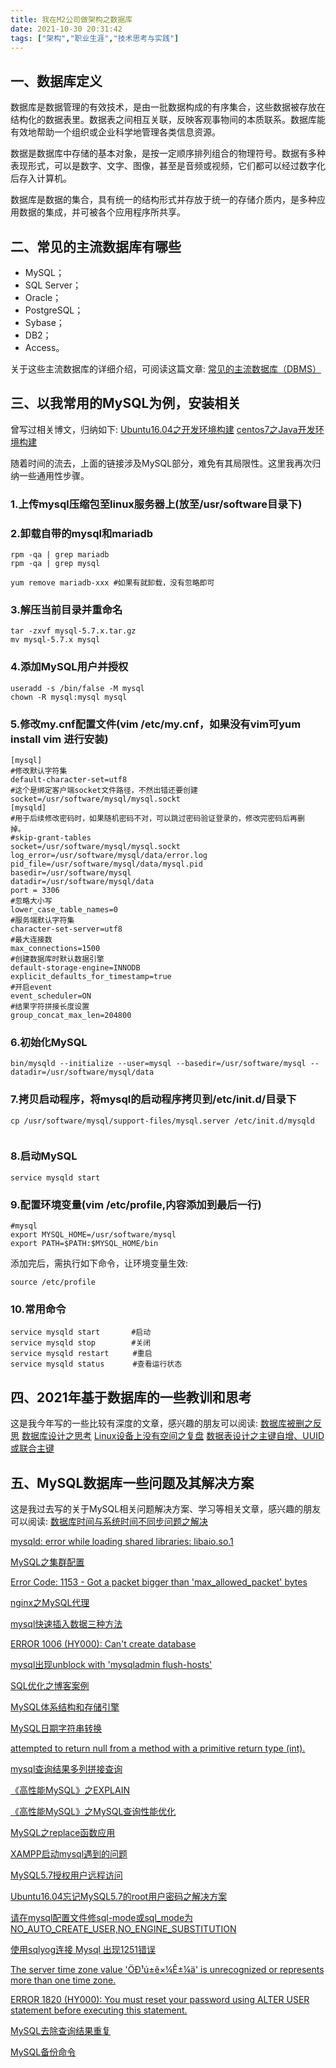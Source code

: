 ```yaml
---
title: 我在M2公司做架构之数据库
date: 2021-10-30 20:31:42
tags: ["架构","职业生涯","技术思考与实践"]
---
```


## 一、数据库定义
数据库是数据管理的有效技术，是由一批数据构成的有序集合，这些数据被存放在结构化的数据表里。数据表之间相互关联，反映客观事物间的本质联系。数据库能有效地帮助一个组织或企业科学地管理各类信息资源。
<!--more-->

数据是数据库中存储的基本对象，是按一定顺序排列组合的物理符号。数据有多种表现形式，可以是数字、文字、图像，甚至是音频或视频，它们都可以经过数字化后存入计算机。

数据库是数据的集合，具有统一的结构形式并存放于统一的存储介质内，是多种应用数据的集成，并可被各个应用程序所共享。

## 二、常见的主流数据库有哪些
- MySQL；
- SQL Server；
- Oracle；
- PostgreSQL；
- Sybase；
- DB2；
- Access。

关于这些主流数据库的详细介绍，可阅读这篇文章:
[常见的主流数据库（DBMS）](https://blog.csdn.net/gengkui9897/article/details/89294936)

## 三、以我常用的MySQL为例，安装相关
曾写过相关博文，归纳如下:
[Ubuntu16.04之开发环境构建](https://www.cnblogs.com/youcong/p/9123722.html)
[centos7之Java开发环境构建](https://www.cnblogs.com/youcong/p/9118753.html)

随着时间的流去，上面的链接涉及MySQL部分，难免有其局限性。这里我再次归纳一些通用性步骤。

### 1.上传mysql压缩包至linux服务器上(放至/usr/software目录下)

### 2.卸载自带的mysql和mariadb
```
rpm -qa | grep mariadb
rpm -qa | grep mysql

yum remove mariadb-xxx #如果有就卸载，没有忽略即可

```

### 3.解压当前目录并重命名
```
tar -zxvf mysql-5.7.x.tar.gz
mv mysql-5.7.x mysql
```

### 4.添加MySQL用户并授权
```
useradd -s /bin/false -M mysql
chown -R mysql:mysql mysql

```

### 5.修改my.cnf配置文件(vim /etc/my.cnf，如果没有vim可yum install vim 进行安装)
```
[mysql]
#修改默认字符集
default-character-set=utf8
#这个是绑定客户端socket文件路径，不然出错还要创建
socket=/usr/software/mysql/mysql.sockt
[mysqld]
#用于后续修改密码时，如果随机密码不对，可以跳过密码验证登录的，修改完密码后再删
掉。
#skip-grant-tables
socket=/usr/software/mysql/mysql.sockt
log_error=/usr/software/mysql/data/error.log
pid_file=/usr/software/mysql/data/mysql.pid
basedir=/usr/software/mysql
datadir=/usr/software/mysql/data
port = 3306
#忽略大小写
lower_case_table_names=0
#服务端默认字符集
character-set-server=utf8
#最大连接数
max_connections=1500
#创建数据库时默认数据引擎
default-storage-engine=INNODB
explicit_defaults_for_timestamp=true
#开启event
event_scheduler=ON
#结果字符拼接长度设置
group_concat_max_len=204800

```

### 6.初始化MySQL
```
bin/mysqld --initialize --user=mysql --basedir=/usr/software/mysql --datadir=/usr/software/mysql/data

```

### 7.拷贝启动程序，将mysql的启动程序拷贝到/etc/init.d/目录下
```
cp /usr/software/mysql/support-files/mysql.server /etc/init.d/mysqld


```

### 8.启动MySQL
```
service mysqld start

```

### 9.配置环境变量(vim /etc/profile,内容添加到最后一行)
```
#mysql
export MYSQL_HOME=/usr/software/mysql
export PATH=$PATH:$MYSQL_HOME/bin

```

添加完后，需执行如下命令，让环境变量生效:
```
source /etc/profile

```

### 10.常用命令
```
service mysqld start 　　　 #启动
service mysqld stop        #关闭 　　　
service mysqld restart　　  #重启 　　　
service mysqld status 　　  #查看运行状态 

```

## 四、2021年基于数据库的一些教训和思考
这是我今年写的一些比较有深度的文章，感兴趣的朋友可以阅读:
[数据库被删之反思](https://youcongtech.com/2021/05/22/%E6%95%B0%E6%8D%AE%E5%BA%93%E8%A2%AB%E5%88%A0%E4%B9%8B%E5%8F%8D%E6%80%9D/)
[数据库设计之思考](https://youcongtech.com/2021/06/06/%E6%95%B0%E6%8D%AE%E5%BA%93%E8%AE%BE%E8%AE%A1%E4%B9%8B%E6%80%9D%E8%80%83/)
[Linux设备上没有空间之复盘](https://youcongtech.com/2021/01/04/Linux%E8%AE%BE%E5%A4%87%E4%B8%8A%E6%B2%A1%E6%9C%89%E7%A9%BA%E9%97%B4%E4%B9%8B%E5%A4%8D%E7%9B%98/)
[数据表设计之主键自增、UUID或联合主键](https://youcongtech.com/2021/03/25/%E6%95%B0%E6%8D%AE%E8%A1%A8%E8%AE%BE%E8%AE%A1%E4%B9%8B%E4%B8%BB%E9%94%AE%E8%87%AA%E5%A2%9E%E3%80%81UUID%E6%88%96%E8%81%94%E5%90%88%E4%B8%BB%E9%94%AE/)

## 五、MySQL数据库一些问题及其解决方案
这是我过去写的关于MySQL相关问题解决方案、学习等相关文章，感兴趣的朋友可以阅读:
[数据库时间与系统时间不同步问题之解决](https://youcongtech.com/2021/06/20/%E6%95%B0%E6%8D%AE%E5%BA%93%E6%97%B6%E9%97%B4%E4%B8%8E%E7%B3%BB%E7%BB%9F%E6%97%B6%E9%97%B4%E4%B8%8D%E5%90%8C%E6%AD%A5%E9%97%AE%E9%A2%98%E4%B9%8B%E8%A7%A3%E5%86%B3/)

[mysqld: error while loading shared libraries: libaio.so.1](https://youcongtech.com/2021/06/20/mysqld-error-while-loading-shared-libraries-libaio-so-1/)

[MySQL之集群配置](https://youcongtech.com/2021/02/21/MySQL%E4%B9%8B%E9%9B%86%E7%BE%A4%E9%85%8D%E7%BD%AE/)

[Error Code: 1153 - Got a packet bigger than 'max_allowed_packet' bytes](https://youcongtech.com/2021/02/06/Error-Code-1153-Got-a-packet-bigger-than-max-allowed-packet-bytes/)

[nginx之MySQL代理](https://youcongtech.com/2021/01/22/nginx%E4%B9%8BMySQL%E4%BB%A3%E7%90%86/)

[mysql快速插入数据三种方法](https://youcongtech.com/2021/01/18/mysql%E5%BF%AB%E9%80%9F%E6%8F%92%E5%85%A5%E6%95%B0%E6%8D%AE%E4%B8%89%E7%A7%8D%E6%96%B9%E6%B3%95/)

[ERROR 1006 (HY000): Can't create database](https://youcongtech.com/2021/01/11/ERROR-1006-HY000-Can-t-create-database/)

[mysql出现unblock with 'mysqladmin flush-hosts'](https://youcongtech.com/2020/09/30/mysql%E5%87%BA%E7%8E%B0unblock-with-mysqladmin-flush-hosts/)

[SQL优化之博客案例](https://youcongtech.com/2020/07/26/SQL%E4%BC%98%E5%8C%96%E4%B9%8B%E5%8D%9A%E5%AE%A2%E6%A1%88%E4%BE%8B/)

[MySQL体系结构和存储引擎](https://youcongtech.com/2020/05/29/MySQL%E4%BD%93%E7%B3%BB%E7%BB%93%E6%9E%84%E5%92%8C%E5%AD%98%E5%82%A8%E5%BC%95%E6%93%8E/)

[MySQL日期字符串转换](https://youcongtech.com/2020/03/22/MySQL%E6%97%A5%E6%9C%9F%E5%AD%97%E7%AC%A6%E4%B8%B2%E8%BD%AC%E6%8D%A2/)

[attempted to return null from a method with a primitive return type (int).](https://youcongtech.com/2020/02/28/attempted-to-return-null-from-a-method-with-a-primitive-return-type-int/)

[mysql查询结果多列拼接查询](https://youcongtech.com/2020/02/08/mysql%E6%9F%A5%E8%AF%A2%E7%BB%93%E6%9E%9C%E5%A4%9A%E5%88%97%E6%8B%BC%E6%8E%A5%E6%9F%A5%E8%AF%A2/)

[《高性能MySQL》之EXPLAIN](https://youcongtech.com/2020/02/02/%E3%80%8A%E9%AB%98%E6%80%A7%E8%83%BDMySQL%E3%80%8B%E4%B9%8BEXPLAIN/)

[《高性能MySQL》之MySQL查询性能优化](https://youcongtech.com/2020/02/02/%E3%80%8A%E9%AB%98%E6%80%A7%E8%83%BDMySQL%E3%80%8B%E4%B9%8BMySQL%E6%9F%A5%E8%AF%A2%E6%80%A7%E8%83%BD%E4%BC%98%E5%8C%96/)

[MySQL之replace函数应用](https://youcongtech.com/2019/07/31/MySQL%E4%B9%8Breplace%E5%87%BD%E6%95%B0%E5%BA%94%E7%94%A8/)

[XAMPP启动mysql遇到的问题](https://youcongtech.com/2019/06/12/XAMPP%E5%90%AF%E5%8A%A8mysql%E9%81%87%E5%88%B0%E7%9A%84%E9%97%AE%E9%A2%98/)

[MySQL5.7授权用户远程访问](https://youcongtech.com/2019/05/15/MySQL5-7%E6%8E%88%E6%9D%83%E7%94%A8%E6%88%B7%E8%BF%9C%E7%A8%8B%E8%AE%BF%E9%97%AE/)

[Ubuntu16.04忘记MySQL5.7的root用户密码之解决方案](https://youcongtech.com/2019/05/07/Ubuntu16-04%E5%BF%98%E8%AE%B0MySQL5-7%E7%9A%84root%E7%94%A8%E6%88%B7%E5%AF%86%E7%A0%81%E4%B9%8B%E8%A7%A3%E5%86%B3%E6%96%B9%E6%A1%88/)

[请在mysql配置文件修sql-mode或sql_mode为NO_AUTO_CREATE_USER,NO_ENGINE_SUBSTITUTION](https://youcongtech.com/2019/05/06/%E8%AF%B7%E5%9C%A8mysql%E9%85%8D%E7%BD%AE%E6%96%87%E4%BB%B6%E4%BF%AEsql-mode%E6%88%96sql-mode%E4%B8%BANO-AUTO-CREATE-USER-NO-ENGINE-SUBSTITUTION/)

[使用sqlyog连接 Mysql 出现1251错误](https://youcongtech.com/2019/05/02/%E4%BD%BF%E7%94%A8sqlyog%E8%BF%9E%E6%8E%A5-Mysql-%E5%87%BA%E7%8E%B01251%E9%94%99%E8%AF%AF/)

[The server time zone value 'ÖÐ¹ú±ê×¼Ê±¼ä' is unrecognized or represents more than one time zone.](https://youcongtech.com/2019/05/01/The-server-time-zone-value-O%C3%90%C2%B9u%C2%B1e%C3%97%C2%BCE%C2%B1%C2%BCa-is-unrecognized-or-represents-more-than-one-time-zone/)

[ERROR 1820 (HY000): You must reset your password using ALTER USER statement before executing this statement.](https://youcongtech.com/2019/04/23/ERROR-1820-HY000-You-must-reset-your-password-using-ALTER-USER-statement-before-executing-this-statement/)

[MySQL去除查询结果重复](https://youcongtech.com/2019/03/29/MySQL%E5%8E%BB%E9%99%A4%E6%9F%A5%E8%AF%A2%E7%BB%93%E6%9E%9C%E9%87%8D%E5%A4%8D/)

[MySQL备份命令](https://youcongtech.com/2019/03/21/mysql%E5%A4%87%E4%BB%BD%E5%91%BD%E4%BB%A4/)